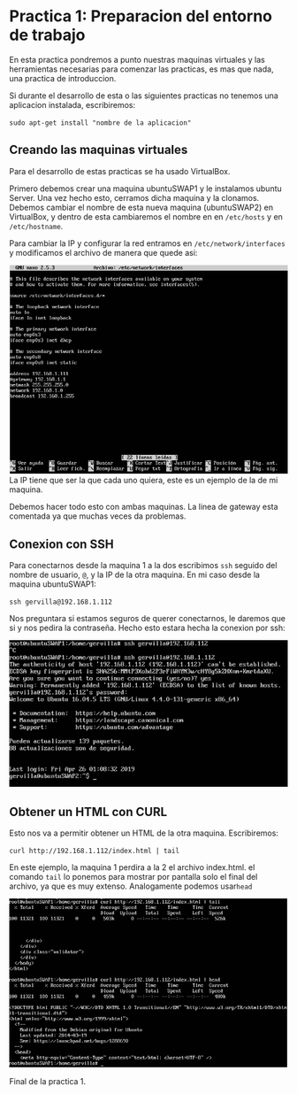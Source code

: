 # Practica 1: Preparacion del entorno de trabajo

En esta practica pondremos a punto nuestras maquinas virtuales y las herramientas necesarias para comenzar las practicas, es mas que nada, una practica de introduccion.

Si durante el desarrollo de esta o las siguientes practicas no tenemos una aplicacion instalada, escribiremos:

`sudo apt-get install "nombre de la aplicacion"`

## Creando las maquinas virtuales

Para el desarrollo de estas practicas se ha usado VirtualBox.

Primero debemos crear una maquina ubuntuSWAP1 y le instalamos ubuntu Server. Una vez hecho esto, cerramos dicha maquina y la clonamos. Debemos cambiar el nombre de esta nueva maquina (ubuntuSWAP2) en VirtualBox, y dentro de esta cambiaremos el nombre en en `/etc/hosts` y en `/etc/hostname`.

Para cambiar la IP y configurar la red entramos en `/etc/network/interfaces` y modificamos el archivo de manera que quede asi:

![img](https://github.com/Gervilla/SWAP/blob/master/Practica1/images/1_network_interfaces.PNG)
La IP tiene que ser la que cada uno quiera, este es un ejemplo de la de mi maquina.

Debemos hacer todo esto con ambas maquinas. La linea de gateway esta comentada ya que muchas veces da problemas.

## Conexion con SSH

Para conectarnos desde la maquina 1 a la dos escribimos `ssh` seguido del nombre de usuario, `@`, y la IP de la otra maquina. En mi caso desde la maquina ubuntuSWAP1:

`ssh gervilla@192.168.1.112`

Nos preguntara si estamos seguros de querer conectarnos, le daremos que si y nos pedira la contraseña. Hecho esto estara hecha la conexion por ssh:

![img](https://github.com/Gervilla/SWAP/blob/master/Practica1/images/2_prueba_ssh.PNG)

## Obtener un HTML con CURL

Esto nos va a permitir obtener un HTML de la otra maquina. Escribiremos:

`curl http://192.168.1.112/index.html | tail`

En este ejemplo, la maquina 1 perdira a la 2 el archivo index.html. el comando `tail` lo ponemos para mostrar por pantalla solo el final del archivo, ya que es muy extenso. Analogamente podemos usar`head`

![img](https://github.com/Gervilla/SWAP/blob/master/Practica1/images/3_curl_index.PNG)

Final de la practica 1.